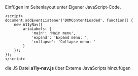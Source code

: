 Einfügen im Seitenlayout unter Eigener JavaScript-Code.

````
<script>
document.addEventListener('DOMContentLoaded', function() {
    new A11yNav({
        ariaLabels: {
            'main': 'Main menu',
            'expand': 'Expand menu: ',
            'collapse': 'Collapse menu: '
        }
    });
});
</script>
````

die JS Datei **a11y-nav.js** über Externe JavaScripts hinzufügen
